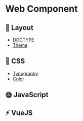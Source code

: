 # Web Component

## :book: Layout

* [DOCTYPE](https://github.com/yonghap/Web-Component/blob/main/layout/doctype.md)
* [Theme](https://github.com/yonghap/Web-Component/blob/main/layout/theme.md)

## :art: CSS

* [Typography](https://github.com/yonghap/Web-Component/blob/main/css/typography.md)
* [Color](https://github.com/yonghap/Web-Component/blob/main/css/color.md)

## :sun_with_face: JavaScript



## :zap: VueJS  

